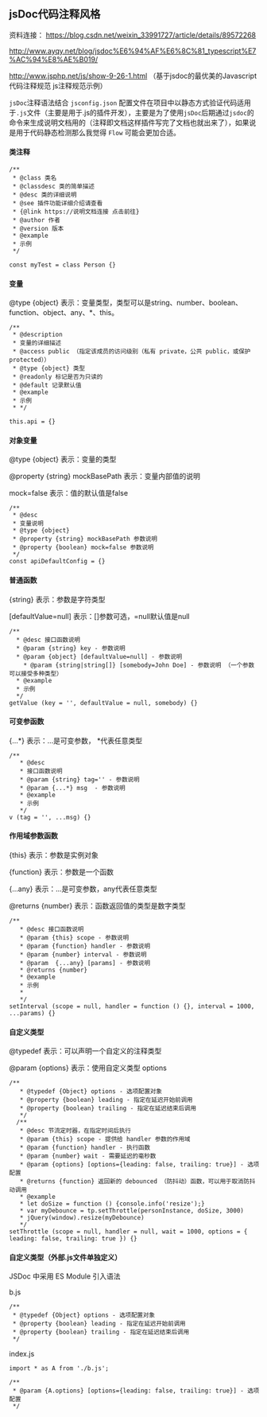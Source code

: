 ## jsDoc代码注释风格

资料连接：
https://blog.csdn.net/weixin_33991727/article/details/89572268
	
http://www.ayqy.net/blog/jsdoc%E6%94%AF%E6%8C%81_typescript%E7%AC%94%E8%AE%B019/

http://www.jsphp.net/js/show-9-26-1.html （基于jsdoc的最优美的Javascript代码注释规范 js注释规范示例）

`jsDoc`注释语法结合 `jsconfig.json` 配置文件在项目中以静态方式验证代码适用于`.js`文件（主要是用于.js的插件开发），主要是为了使用`jsDoc`后期通过`jsdoc`的命令来生成说明文档用的（注释即文档这样插件写完了文档也就出来了），如果说是用于代码静态检测那么我觉得 `Flow` 可能会更加合适。

#### 类注释


```
/**
 * @class 类名
 * @classdesc 类的简单描述
 * @desc 类的详细说明
 * @see 插件功能详细介绍请查看
 * {@link https://说明文档连接 点击前往}
 * @author 作者
 * @version 版本
 * @example
 * 示例
 */

const myTest = class Person {}

```

#### 变量

@type {object} 表示：变量类型，类型可以是string、number、boolean、function、object、any、*、this。

```
/**
 * @description
 * 变量的详细描述
 * @access public （指定该成员的访问级别（私有 private，公共 public，或保护 protected））
 * @type {object} 类型
 * @readonly 标记是否为只读的
 * @default 记录默认值
 * @example
 * 示例
 * */

this.api = {}
```

#### 对象变量

@type {object} 表示：变量的类型

@property {string} mockBasePath 表示：变量内部值的说明

mock=false 表示：值的默认值是false
```
/**
 * @desc
 * 变量说明
 * @type {object}
 * @property {string} mockBasePath 参数说明
 * @property {boolean} mock=false 参数说明
 */
const apiDefaultConfig = {}
```

#### 普通函数

{string} 表示：参数是字符类型

[defaultValue=null] 表示：[]参数可选，=null默认值是null
```
/**
  * @desc 接口函数说明
  * @param {string} key - 参数说明
  * @param {object} [defaultValue=null] - 参数说明
	* @param {string|string[]} [somebody=John Doe] - 参数说明 （一个参数可以接受多种类型）
  * @example
  * 示例
  */
getValue (key = '', defaultValue = null, somebody) {}
```

#### 可变参函数

{...*} 表示：...是可变参数， *代表任意类型

```
/**
   * @desc
   * 接口函数说明
   * @param {string} tag='' - 参数说明
   * @param {...*} msg  - 参数说明
   * @example
   * 示例
   */
v (tag = '', ...msg) {}
```

#### 作用域参数函数

{this} 表示：参数是实例对象

{function} 表示：参数是一个函数

{...any} 表示：...是可变参数，any代表任意类型

@returns {number} 表示：函数返回值的类型是数字类型

```
/**
   * @desc 接口函数说明
   * @param {this} scope - 参数说明
   * @param {function} handler - 参数说明
   * @param {number} interval - 参数说明
   * @param  {...any} [params] - 参数说明
   * @returns {number}
   * @example
   * 示例
   *
   */
setInterval (scope = null, handler = function () {}, interval = 1000, ...params) {}
```


#### 自定义类型

@typedef 表示：可以声明一个自定义的注释类型

@param {options} 表示：使用自定义类型 options
```
/**
   * @typedef {Object} options - 选项配置对象
   * @property {boolean} leading - 指定在延迟开始前调用
   * @property {boolean} trailing - 指定在延迟结束后调用
   */
  /**
   * @desc 节流定时器，在指定时间后执行
   * @param {this} scope - 提供给 handler 参数的作用域
   * @param {function} handler - 执行函数
   * @param {number} wait - 需要延迟的毫秒数
   * @param {options} [options={leading: false, trailing: true}] - 选项配置
   * @returns {function} 返回新的 debounced （防抖动）函数，可以用于取消防抖动调用
   * @example
   * let doSize = function () {console.info('resize');}
   * var myDebounce = tp.setThrottle(personInstance, doSize, 3000)
   * jQuery(window).resize(myDebounce)
   */
setThrottle (scope = null, handler = null, wait = 1000, options = { leading: false, trailing: true }) {}   

```

#### 自定义类型（外部.js文件单独定义）

JSDoc 中采用 ES Module 引入语法

b.js
```
/**
 * @typedef {Object} options - 选项配置对象
 * @property {boolean} leading - 指定在延迟开始前调用
 * @property {boolean} trailing - 指定在延迟结束后调用
 */
```

index.js

```
import * as A from './b.js';

/**
 * @param {A.options} [options={leading: false, trailing: true}] - 选项配置
 */

```
